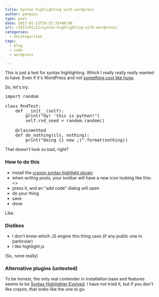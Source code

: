 ```yaml
---
title: Syntax highlighting with wordpress
author: penguin
type: post
date: 2017-01-21T10:52:33+00:00
url: /2017/01/21/syntax-highlighting-with-wordpress/
categories:
  - Uncategorized
tags:
  - blog
  - code
  - wordpress

---
```

This is just a test for syntax highlighting. Which I really really really wanted to have. Even if it's WordPress and not [something cool like hugo][1].

So, let's try:

<pre class="theme:github lang:python decode:true" title="python syntax highlight test">import random

class RndTest:
    def __init__(self):
        print("Oy! 'this is python!")
        self.rnd_seed = random.random()

    @classmethod
    def do_nothing(cls, nothing):
        print("Doing {} now ;)".format(nothing))</pre>

That doesn't look so bad, right?

### How to do this

  * install the [crayon syntax highlight plugin][2]
  * when writing posts, your toolbar will have a new icon looking like this: <>
  * press it, and an "add code" dialog will open
  * do your thing
  * save
  * done

Like.

### Dislikes

  * I don't know which JS engine this thing uses (if any public one in particular)
  * I like highlight.js

(So, none really)

### Alternative plugins (untested)

To be honest, the only real contender in installation base and features seems to be [Syntax Highlighter Evolved][3]. I have not tried it, but if you don't like crayon, that looks like the one to go.

 [1]: http://gohugo.io
 [2]: https://de.wordpress.org/plugins/crayon-syntax-highlighter/
 [3]: https://de.wordpress.org/plugins/syntaxhighlighter/